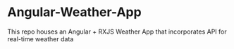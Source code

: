 # Angular-Weather-App
This repo houses an Angular + RXJS Weather App that incorporates API for real-time weather data
